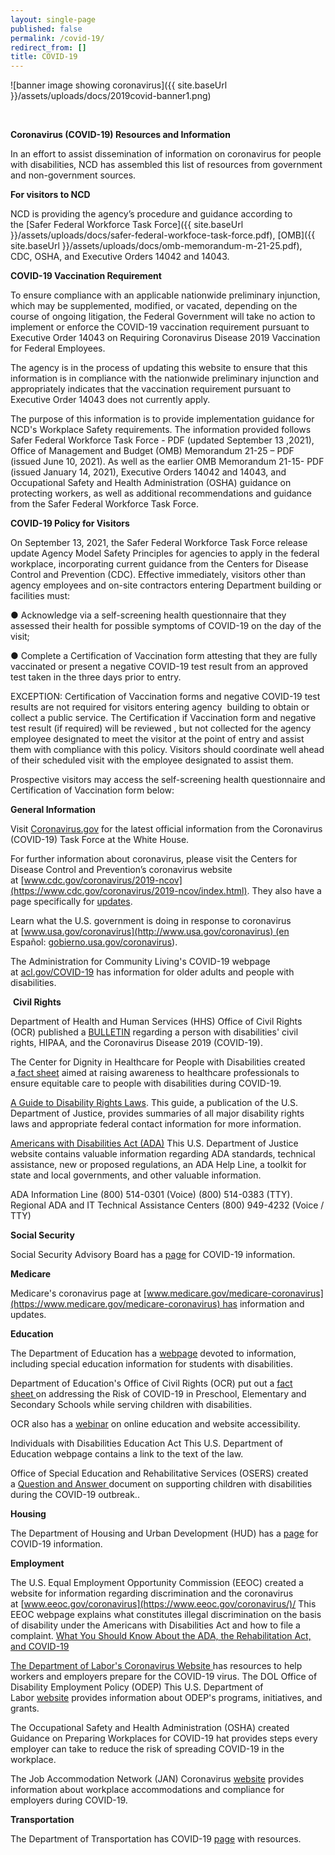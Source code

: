 ```yaml
---
layout: single-page
published: false
permalink: /covid-19/
redirect_from: []
title: COVID-19
---
```



![banner image showing coronavirus]({{ site.baseUrl }}/assets/uploads/docs/2019covid-banner1.png)

 

**Coronavirus (COVID-19) Resources and Information**

In an effort to assist dissemination of information on coronavirus for people with disabilities, NCD has assembled this list of resources from government and non-government sources.

**For visitors to NCD**

NCD is providing the agency’s procedure and guidance according to the [Safer Federal Workforce Task Force]({{ site.baseUrl }}/assets/uploads/docs/safer-federal-workfoce-task-force.pdf), [OMB]({{ site.baseUrl }}/assets/uploads/docs/omb-memorandum-m-21-25.pdf), CDC, OSHA, and Executive Orders 14042 and 14043.

**COVID-19 Vaccination Requirement**

To ensure compliance with an applicable nationwide preliminary injunction, which may be supplemented, modified, or vacated, depending on the course of ongoing litigation, the Federal Government will take no action to implement or enforce the COVID-19 vaccination requirement pursuant to Executive Order 14043 on Requiring Coronavirus Disease 2019 Vaccination for Federal Employees.

The agency is in the process of updating this website to ensure that this information is in compliance with the nationwide preliminary injunction and appropriately indicates that the vaccination requirement pursuant to Executive Order 14043 does not currently apply.

The purpose of this information is to provide implementation guidance for NCD's Workplace Safety requirements. The information provided follows Safer Federal Workforce Task Force - PDF (updated September 13 ,2021), Office of Management and Budget (OMB) Memorandum 21-25 – PDF (issued June 10, 2021). As well as the earlier OMB Memorandum 21-15- PDF (issued January 14, 2021), Executive Orders 14042 and 14043, and Occupational Safety and Health Administration (OSHA) guidance on protecting workers, as well as additional recommendations and guidance from the Safer Federal Workforce Task Force.

**COVID-19 Policy for Visitors**

On September 13, 2021, the Safer Federal Workforce Task Force release update Agency Model Safety Principles for agencies to apply in the federal workplace, incorporating current guidance from the Centers for Disease Control and Prevention (CDC). Effective immediately, visitors other than agency employees and on-site contractors entering Department building or facilities must:

● Acknowledge via a self-screening health questionnaire that they assessed their health for possible symptoms of COVID-19 on the day of the visit;

● Complete a Certification of Vaccination form attesting that they are fully vaccinated or present a negative COVID-19 test result from an approved test taken in the three days prior to entry.

EXCEPTION: Certification of Vaccination forms and negative COVID-19 test results are not required for visitors entering agency  building to obtain or collect a public service. The Certification if Vaccination form and negative test result (if required) will be reviewed , but not collected for the agency employee designated to meet the visitor at the point of entry and assist them with compliance with this policy. Visitors should coordinate well ahead of their scheduled visit with the employee designated to assist them.

Prospective visitors may access the self-screening health questionnaire and Certification of Vaccination form below:

**General Information**

Visit [Coronavirus.gov](http://coronavirus.gov/) for the latest official information from the Coronavirus (COVID-19) Task Force at the White House.

For further information about coronavirus, please visit the Centers for Disease Control and Prevention’s coronavirus website at [www.cdc.gov/coronavirus/2019-ncov](https://www.cdc.gov/coronavirus/2019-ncov/index.html). They also have a page specifically for [updates](https://www.cdc.gov/coronavirus/2019-ncov/cases-updates/index.html).

Learn what the U.S. government is doing in response to coronavirus at [www.usa.gov/coronavirus](http://www.usa.gov/coronavirus) (en Español: [gobierno.usa.gov/coronavirus](http://gobierno.usa.gov/coronavirus)).

The Administration for Community Living's COVID-19 webpage at [acl.gov/COVID-19](https://acl.gov/COVID-19) has information for older adults and people with disabilities.

 **Civil Rights**

Department of Health and Human Services (HHS) Office of Civil Rights (OCR) published a [BULLETIN](https://www.hhs.gov/sites/default/files/ocr-bulletin-3-28-20.pdf) regarding a person with disabilities' civil rights, HIPAA, and the Coronavirus Disease 2019 (COVID-19).

The Center for Dignity in Healthcare for People with Disabilities created a[ fact sheet](https://www.ucucedd.org/wp-content/uploads/2020/04/Center-for-Dignity-in-Health-Care-fact-sheet-on-rights-for-people-with-disabilities.pdf) aimed at raising awareness to healthcare professionals to ensure equitable care to people with disabilities during COVID-19.

[A Guide to Disability Rights Laws](https://www.ada.gov/cguide.htm). This guide, a publication of the U.S. Department of Justice, provides summaries of all major disability rights laws and appropriate federal contact information for more information. 

[Americans with Disabilities Act (ADA)](https://www.ada.gov/) This U.S. Department of Justice website contains valuable information regarding ADA standards, technical assistance, new or proposed regulations, an ADA Help Line, a toolkit for state and local governments, and other valuable information.

ADA Information Line (800) 514-0301 (Voice) (800) 514-0383 (TTY). Regional ADA and IT Technical Assistance Centers (800) 949-4232 (Voice / TTY)

**Social Security**

Social Security Advisory Board has a [page](https://www.ssab.gov/important-covid-19-information/) for COVID-19 information.

**Medicare**

Medicare's coronavirus page at [www.medicare.gov/medicare-coronavirus](https://www.medicare.gov/medicare-coronavirus) has information and updates.

**Education**

The Department of Education has a [webpage](https://www.ed.gov/coronavirus) devoted to information, including special education information for students with disabilities.

Department of Education's Office of Civil Rights (OCR) put out a [fact sheet ](https://www2.ed.gov/about/offices/list/ocr/docs/ocr-coronavirus-fact-sheet.pdf)on addressing the Risk of COVID-19 in Preschool, Elementary and Secondary Schools while serving children with disabilities.

OCR also has a [webinar](https://www.youtube.com/watch?v=DCMLk4cES6A) on online education and website accessibility.

Individuals with Disabilities Education Act This U.S. Department of Education webpage contains a link to the text of the law. 

Office of Special Education and Rehabilitative Services (OSERS) created a [Question and Answer ](https://sites.ed.gov/idea/idea-files/q-and-a-providing-services-to-children-with-disabilities-during-the-coronavirus-disease-2019-outbreak/)document on supporting children with disabilities during the COVID-19 outbreak.. 

**Housing**

The Department of Housing and Urban Development (HUD) has a [page](https://www.hud.gov/coronavirus) for COVID-19 information.

**Employment**

The U.S. Equal Employment Opportunity Commission (EEOC) created a website for information regarding discrimination and the coronavirus at [www.eeoc.gov/coronavirus](https://www.eeoc.gov/coronavirus/)/ This EEOC webpage explains what constitutes illegal discrimination on the basis of disability under the Americans with Disabilities Act and how to file a complaint. [What You Should Know About the ADA, the Rehabilitation Act, and COVID-19](https://www.eeoc.gov/eeoc/newsroom/wysk/wysk_ada_rehabilitaion_act_coronavirus.cfm)

[The ](https://www.eeoc.gov/eeoc/newsroom/wysk/wysk_ada_rehabilitaion_act_coronavirus.cfm)[Department of Labor's Coronavirus Website ](https://www.dol.gov/coronavirus)has resources to help workers and employers prepare for the COVID-19 virus. The DOL Office of Disability Employment Policy (ODEP) This U.S. Department of Labor [website](https://www.dol.gov/odep/topics/Novel-Coronavirus-Information-Resources.htm) provides information about ODEP's programs, initiatives, and grants. 

The Occupational Safety and Health Administration (OSHA) created Guidance on Preparing Workplaces for COVID-19 hat provides steps every employer can take to reduce the risk of spreading COVID-19 in the workplace.

The Job Accommodation Network (JAN) Coronavirus [website](https://askjan.org/topics/COVID-19.cfm) provides information about workplace accommodations and compliance for employers during COVID-19.

**Transportation**

The Department of Transportation has COVID-19 [page](https://www.transportation.gov/coronavirus) with resources.